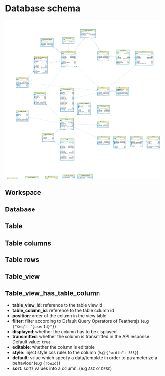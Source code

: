 # Database schema

![](./dbschema_210318.png)

## Workspace

## Database

## Table

## Table columns

## Table rows

## Table_view

## Table_view_has_table_column

 - __table_view_id__: reference to the table view id
 - __table_column_id__: reference to the table column id
 - __position__: order of the column in the view table
 - __filter__: filter according to Default Query Operators of Feathersjs (e.g `{"$eq": "{userId}"}`)
 - __displayed__: whether the column has to be displayed
 - __transmitted__: whether the column is transmitted in the API response. Default value: `true`
 - __editable__: whether the column is editable
 - __style__: inject style css rules to the column (e.g `{"width": 583}`)
 - __default__: value which specify a data/template in order to parameterize a behaviour (e.g `{rowId}`)
 - __sort__: sorts values into a column. (e.g `ASC` or `DESC`)
